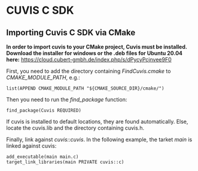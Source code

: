# CUVIS C SDK

## Importing Cuvis C SDK via CMake 

__In order to import cuvis to your CMake project, Cuvis must be installed. Download the installer for windows or the .deb files for Ubuntu 20.04 here:__ https://cloud.cubert-gmbh.de/index.php/s/dPycyPcjnvee9F0

First, you need to add the directory containing *FindCuvis.cmake* to *CMAKE_MODULE_PATH*, e.g.:
```
list(APPEND CMAKE_MODULE_PATH "${CMAKE_SOURCE_DIR}/cmake/")
```

Then you need to run the *find_package* function:
```
find_package(Cuvis REQUIRED)
```

If cuvis is installed to default locations, they are found automatically. Else, locate the cuvis.lib and the directory containing cuvis.h.

Finally, link against *cuvis::cuvis*. In the following example, the tarket *main* is linked against cuvis:
```
add_executable(main main.c)
target_link_libraries(main PRIVATE cuvis::c)
```
